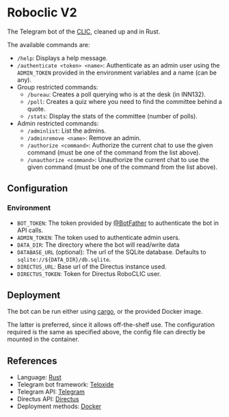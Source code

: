 # Roboclic V2

The Telegram bot of the [CLIC](https://clic.epfl.ch), cleaned up and in Rust.

The available commands are:

- `/help`: Displays a help message.
- `/authenticate <token> <name>`: Authenticate as an admin user using the `ADMIN_TOKEN` provided in the environment variables and a name (can be any).
- Group restricted commands:
  - `/bureau`: Creates a poll querying who is at the desk (in INN132).
  - `/poll`: Creates a quiz where you need to find the committee behind a quote.
  - `/stats`: Display the stats of the committee (number of polls).
- Admin restricted commands:
  - `/adminlist`: List the admins.
  - `/adminremove <name>`: Remove an admin.
  - `/authorize <command>`: Authorize the current chat to use the given command (must be one of the command from the list above).
  - `/unauthorize <command>`: Unauthorize the current chat to use the given command (must be one of the command from the list above).

## Configuration

### Environment

- `BOT_TOKEN`: The token provided by [@BotFather](https://t.me/BotFather) to authenticate the bot in API calls.
- `ADMIN_TOKEN`: The token used to authenticate admin users.
- `DATA_DIR`: The directory where the bot will read/write data
- `DATABASE_URL` (optional): The url of the SQLite database. Defaults to `sqlite://${DATA_DIR}/db.sqlite`.
- `DIRECTUS_URL`: Base url of the Directus instance used.
- `DIRECTUS_TOKEN`: Token for Directus RoboCLIC user.

## Deployment

The bot can be run either using [cargo](https://doc.rust-lang.org/cargo/), or the provided Docker image.

The latter is preferred, since it allows off-the-shelf use. The configuration required is the same as specified above, the config file can directly be mounted in the container.

## References

- Language: [Rust](https://rust-lang.org)
- Telegram bot framework: [Teloxide](https://github.com/teloxide/teloxide/tree/master)
- Telegram API: [Telegram](https://core.telegram.org/bots)
- Directus API: [Directus](https://docs.directus.io/reference/introduction.html)
- Deployment methods: [Docker](https://docker.com)